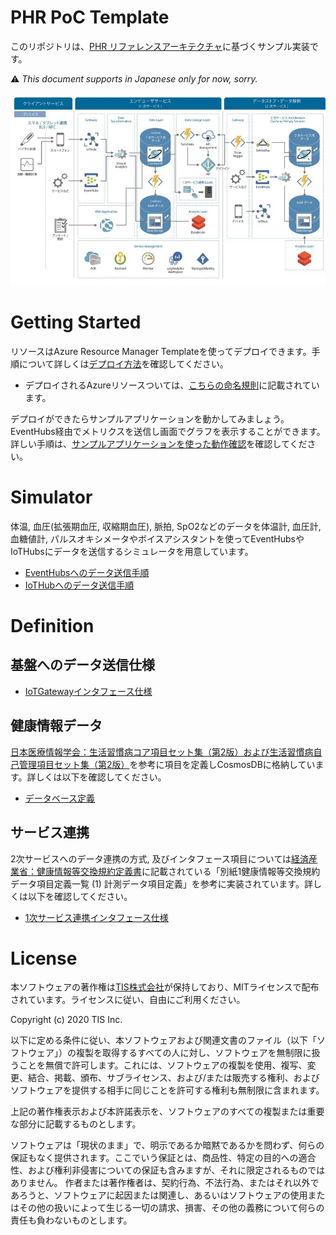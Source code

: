 # PHR PoC Template

このリポジトリは、[PHR リファレンスアーキテクチャ](https://aka.ms/PHR_RA)に基づくサンプル実装です。

:warning: _This document supports in Japanese only for now, sorry._

![architecture](./docs/binary/4_RA.jpg)

# Getting Started

リソースはAzure Resource Manager Templateを使ってデプロイできます。手順について詳しくは[デプロイ方法](docs/ja/DeployResources.md)を確認してください。

- デプロイされるAzureリソースついては、[こちらの命名規則](docs/ja/AzureNamingConvention.md)に記載されています。

デプロイができたらサンプルアプリケーションを動かしてみましょう。
EventHubs経由でメトリクスを送信し画面でグラフを表示することができます。詳しい手順は、[サンプルアプリケーションを使った動作確認](docs/ja/Demo.md)を確認してください。

# Simulator

体温, 血圧(拡張期血圧, 収縮期血圧), 脈拍, SpO2などのデータを体温計, 血圧計, 血糖値計, パルスオキシメータやボイスアシスタントを使ってEventHubsやIoTHubsにデータを送信するシミュレータを用意しています。

- [EventHubsへのデータ送信手順](docs/ja/SendToEventHubs.md)
- [IoTHubへのデータ送信手順](docs/ja/SendToIoTHub.md)

# Definition

## 基盤へのデータ送信仕様

- [IoTGatewayインタフェース仕様](docs/ja/IoTGatewayInterface.md)

## 健康情報データ

[日本医療情報学会：生活習慣病コア項目セット集（第2版）および生活習慣病自己管理項目セット集（第2版）](http://jami.jp/medicalFields/2018Oct23_02.pdf)を参考に項目を定義しCosmosDBに格納しています。詳しくは以下を確認してください。

- [データベース定義](docs/ja/DatabaseDefinition.md)

## サービス連携

2次サービスへのデータ連携の方式, 及びインタフェース項目については[経済産業省：健康情報等交換規約定義書](https://www.meti.go.jp/committee/kenkyukai/shoujo/jisedai_healthcare/kenkou_toushi_wg/kenkou_iryou_joho/pdf/h28_s02_00_01.pdf)に記載されている「別紙1健康情報等交換規約データ項目定義一覧 (1) 計測データ項目定義」を参考に実装されています。詳しくは以下を確認してください。

- [1次サービス連携インタフェース仕様](docs/ja/PrimaryServiceInterface.md)

# License

本ソフトウェアの著作権は[TIS株式会社](https://www.tis.co.jp/)が保持しており、MITライセンスで配布されています。ライセンスに従い、自由にご利用ください。

Copyright (c) 2020 TIS Inc.

以下に定める条件に従い、本ソフトウェアおよび関連文書のファイル（以下「ソフトウェア」）の複製を取得するすべての人に対し、ソフトウェアを無制限に扱うことを無償で許可します。これには、ソフトウェアの複製を使用、複写、変更、結合、掲載、頒布、サブライセンス、および/または販売する権利、およびソフトウェアを提供する相手に同じことを許可する権利も無制限に含まれます。

上記の著作権表示および本許諾表示を、ソフトウェアのすべての複製または重要な部分に記載するものとします。

ソフトウェアは「現状のまま」で、明示であるか暗黙であるかを問わず、何らの保証もなく提供されます。ここでいう保証とは、商品性、特定の目的への適合性、および権利非侵害についての保証も含みますが、それに限定されるものではありません。 作者または著作権者は、契約行為、不法行為、またはそれ以外であろうと、ソフトウェアに起因または関連し、あるいはソフトウェアの使用またはその他の扱いによって生じる一切の請求、損害、その他の義務について何らの責任も負わないものとします。

